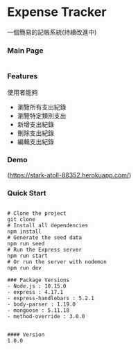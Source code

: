 # Expense Tracker
一個簡易的記帳系統(持續改進中)

### Main Page
![]()

### Features
使用者能夠
- 瀏覽所有支出紀錄
- 瀏覽特定類別支出
- 新增支出紀錄
- 刪除支出紀錄
- 編輯支出紀錄

### Demo
(https://stark-atoll-88352.herokuapp.com/)


### Quick Start
```

# Clone the project
git clone 
# Install all dependencies
npm install
# Generate the seed data
npm run seed
# Run the Express server
npm run start
# Or run the server with nodemon
npm run dev

### Package Versions
- Node.js : 10.15.0
- express : 4.17.1
- express-handlebars : 5.2.1
- body-parser : 1.19.0
- mongoose : 5.11.18
- method-override : 3.0.0


#### Version
1.0.0